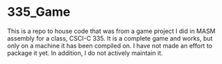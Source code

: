 # 335_Game
This is a repo to house code that was from a game project I did in MASM assembly for a class, CSCI-C 335. 
It is a complete game and works, but only on a machine it has been compiled on. 
I have not made an effort to package it yet. In addition, I do not actively maintain it.

